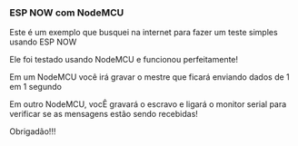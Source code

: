 ### ESP NOW com NodeMCU

Este é um exemplo que busquei na internet para fazer um teste simples usando ESP NOW

Ele foi testado usando NodeMCU e funcionou perfeitamente!

Em um NodeMCU você irá gravar o mestre que ficará enviando dados de 1 em 1 segundo

Em outro NodeMCU, vocÊ gravará o escravo e ligará o monitor serial para verificar se as mensagens estão sendo recebidas!

Obrigadão!!!
